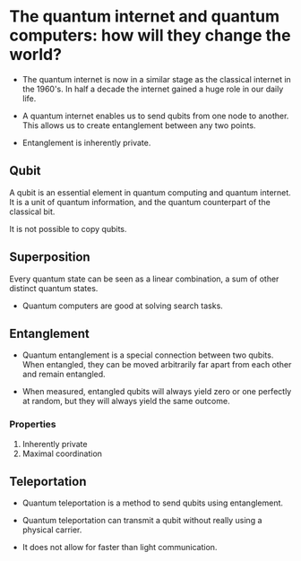 # The quantum internet and quantum computers: how will they change the world?

- The quantum internet is now in a similar stage as the classical internet in the 1960's. In half a decade
the internet gained a huge role in our daily life.

- A quantum internet enables us to send qubits from one node to another. This allows us to create entanglement between any two points.

- Entanglement is inherently private.

## Qubit

A qubit is an essential element in quantum computing and quantum internet. It is a unit of quantum information,
and the quantum counterpart of the classical bit.

It is not possible to copy qubits.

## Superposition

Every quantum state can be seen as a linear combination, a sum of other distinct quantum states.

- Quantum computers are good at solving search tasks.

## Entanglement

- Quantum entanglement is a special connection between two qubits. When entangled, they can be moved
arbitrarily far apart from each other and remain entangled.

- When measured, entangled qubits will always yield zero or one perfectly at random, but they will
always yield the same outcome.

### Properties

1. Inherently private
2. Maximal coordination

## Teleportation

- Quantum teleportation is a method to send qubits using entanglement.

- Quantum teleportation can transmit a qubit without really using a physical carrier.

- It does not allow for faster than light communication.
